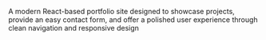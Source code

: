 
A modern React-based portfolio site designed to showcase projects, provide an easy contact form, and offer a polished user experience through clean navigation and responsive design

